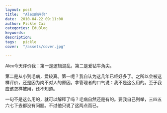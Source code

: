 ```yaml
---
layout: post  
title:  "Alex的评价"
date:  2010-04-22 09:11:00
author: Pickle Cai  
categories: EduBlog  
keywords: 
description:   
tags:	pickle   
cover:  "/assets/cover.jpg"  

---
```


Alex今天评价我：第一是逻辑混乱，第二是爱钻牛角尖。

第二是从小到毛病，爱较真。第一呢？我自认为这几年已经好多了。之所以会被这样评价，还是因为岗不对人的原因。拿管理者的口气说：我不是这么用的。至于我应该怎样被用，还不知道。

一句不是这么用的，就可以解释了吗？毛病自然还是有的。要我自己列举，三四五六七下去都没有问题。不过他只说了这两点而已。

 

		

		    
